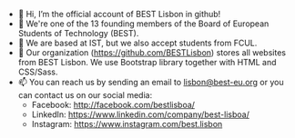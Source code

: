 - 👋 Hi, I’m the official account of BEST Lisbon in github!
- 👀 We're one of the 13 founding members of the Board of European Students of Technology (BEST).
- 🌱 We are based at IST, but we also accept students from FCUL.
- 💞️ Our organization (https://github.com/BESTLisbon) stores all websites from BEST Lisbon. We use Bootstrap library together with HTML and CSS/Sass.
- 📫 You can reach us by sending an email to lisbon@best-eu.org or you can contact us on our social media:
     - Facebook: http://facebook.com/bestlisboa/
     - LinkedIn: https://www.linkedin.com/company/best-lisboa/
     - Instagram: https://www.instagram.com/best.lisbon

<!---
BEST-Lisbon/BEST-Lisbon is a ✨ special ✨ repository because its `README.md` (this file) appears on your GitHub profile.
You can click the Preview link to take a look at your changes.
--->
